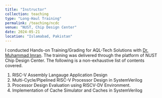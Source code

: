 ```yaml
---
title: "Instructor"
collection: teaching
type: "Long-Haul Training"
permalink: /teaching/ncdc
venue: "NUST, Chip Design Center"
date: 2024-05-21
location: "Islamabad, Pakistan"
---
```


I conducted Hands-on Training/Grading for AQL-Tech Solutions with [Dr. Muhammad Imran](https://sites.google.com/view/mimrn/home). The training was delivered through the platform of NUST Chip Design Center. The following is a non-exhaustive list of contents covered.
1. RISC-V Assembly Langauge Application Design
2. Multi-Cycle/Pipelined RISC-V Processor Design in SystemVerilog
3. Processor Design Evaluation using RISCV-DV Environment.
4. Implementation of Cache Simulator and Caches in SystemVerilog
